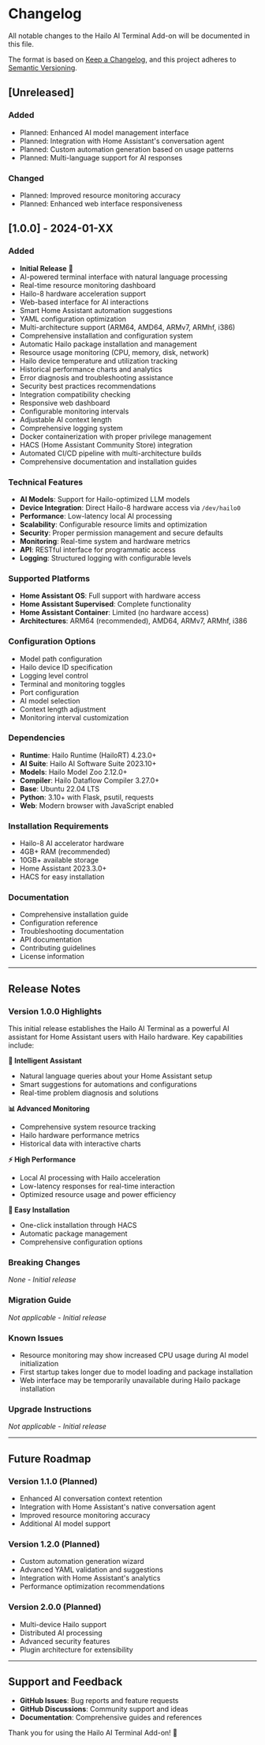 # Changelog

All notable changes to the Hailo AI Terminal Add-on will be documented in this file.

The format is based on [Keep a Changelog](https://keepachangelog.com/en/1.0.0/),
and this project adheres to [Semantic Versioning](https://semver.org/spec/v2.0.0.html).

## [Unreleased]

### Added
- Planned: Enhanced AI model management interface
- Planned: Integration with Home Assistant's conversation agent
- Planned: Custom automation generation based on usage patterns
- Planned: Multi-language support for AI responses

### Changed
- Planned: Improved resource monitoring accuracy
- Planned: Enhanced web interface responsiveness

## [1.0.0] - 2024-01-XX

### Added
- **Initial Release** 🎉
- AI-powered terminal interface with natural language processing
- Real-time resource monitoring dashboard
- Hailo-8 hardware acceleration support
- Web-based interface for AI interactions
- Smart Home Assistant automation suggestions
- YAML configuration optimization
- Multi-architecture support (ARM64, AMD64, ARMv7, ARMhf, i386)
- Comprehensive installation and configuration system
- Automatic Hailo package installation and management
- Resource usage monitoring (CPU, memory, disk, network)
- Hailo device temperature and utilization tracking
- Historical performance charts and analytics
- Error diagnosis and troubleshooting assistance
- Security best practices recommendations
- Integration compatibility checking
- Responsive web dashboard
- Configurable monitoring intervals
- Adjustable AI context length
- Comprehensive logging system
- Docker containerization with proper privilege management
- HACS (Home Assistant Community Store) integration
- Automated CI/CD pipeline with multi-architecture builds
- Comprehensive documentation and installation guides

### Technical Features
- **AI Models**: Support for Hailo-optimized LLM models
- **Device Integration**: Direct Hailo-8 hardware access via `/dev/hailo0`
- **Performance**: Low-latency local AI processing
- **Scalability**: Configurable resource limits and optimization
- **Security**: Proper permission management and secure defaults
- **Monitoring**: Real-time system and hardware metrics
- **API**: RESTful interface for programmatic access
- **Logging**: Structured logging with configurable levels

### Supported Platforms
- **Home Assistant OS**: Full support with hardware access
- **Home Assistant Supervised**: Complete functionality
- **Home Assistant Container**: Limited (no hardware access)
- **Architectures**: ARM64 (recommended), AMD64, ARMv7, ARMhf, i386

### Configuration Options
- Model path configuration
- Hailo device ID specification
- Logging level control
- Terminal and monitoring toggles
- Port configuration
- AI model selection
- Context length adjustment
- Monitoring interval customization

### Dependencies
- **Runtime**: Hailo Runtime (HailoRT) 4.23.0+
- **AI Suite**: Hailo AI Software Suite 2023.10+
- **Models**: Hailo Model Zoo 2.12.0+
- **Compiler**: Hailo Dataflow Compiler 3.27.0+
- **Base**: Ubuntu 22.04 LTS
- **Python**: 3.10+ with Flask, psutil, requests
- **Web**: Modern browser with JavaScript enabled

### Installation Requirements
- Hailo-8 AI accelerator hardware
- 4GB+ RAM (recommended)
- 10GB+ available storage
- Home Assistant 2023.3.0+
- HACS for easy installation

### Documentation
- Comprehensive installation guide
- Configuration reference
- Troubleshooting documentation
- API documentation
- Contributing guidelines
- License information

---

## Release Notes

### Version 1.0.0 Highlights

This initial release establishes the Hailo AI Terminal as a powerful AI assistant for Home Assistant users with Hailo hardware. Key capabilities include:

**🧠 Intelligent Assistant**
- Natural language queries about your Home Assistant setup
- Smart suggestions for automations and configurations
- Real-time problem diagnosis and solutions

**📊 Advanced Monitoring**  
- Comprehensive system resource tracking
- Hailo hardware performance metrics
- Historical data with interactive charts

**⚡ High Performance**
- Local AI processing with Hailo acceleration
- Low-latency responses for real-time interaction
- Optimized resource usage and power efficiency

**🔧 Easy Installation**
- One-click installation through HACS
- Automatic package management
- Comprehensive configuration options

### Breaking Changes
*None - Initial release*

### Migration Guide
*Not applicable - Initial release*

### Known Issues
- Resource monitoring may show increased CPU usage during AI model initialization
- First startup takes longer due to model loading and package installation
- Web interface may be temporarily unavailable during Hailo package installation

### Upgrade Instructions
*Not applicable - Initial release*

---

## Future Roadmap

### Version 1.1.0 (Planned)
- Enhanced AI conversation context retention
- Integration with Home Assistant's native conversation agent
- Improved resource monitoring accuracy
- Additional AI model support

### Version 1.2.0 (Planned)
- Custom automation generation wizard
- Advanced YAML validation and suggestions
- Integration with Home Assistant's analytics
- Performance optimization recommendations

### Version 2.0.0 (Planned)
- Multi-device Hailo support
- Distributed AI processing
- Advanced security features
- Plugin architecture for extensibility

---

## Support and Feedback

- **GitHub Issues**: Bug reports and feature requests
- **GitHub Discussions**: Community support and ideas
- **Documentation**: Comprehensive guides and references

Thank you for using the Hailo AI Terminal Add-on! 🚀